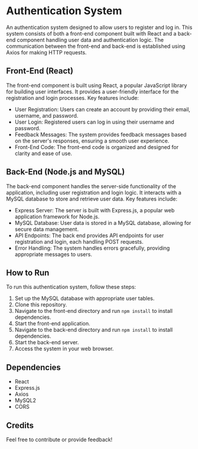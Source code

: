 # Authentication System

An authentication system designed to allow users to register and log in.
This system consists of both a front-end component built with React and 
a back-end component handling user data and authentication logic. The
communication between the front-end and back-end is established using
Axios for making HTTP requests.

## Front-End (React)

The front-end component is built using React, a popular JavaScript library for building user interfaces.
It provides a user-friendly interface for the registration and login processes. Key features include:

- User Registration: Users can create an account by providing their email, username, and password.
- User Login: Registered users can log in using their username and password.
- Feedback Messages: The system provides feedback messages based on the server's responses, ensuring a smooth user experience.
- Front-End Code: The front-end code is organized and designed for clarity and ease of use.

## Back-End (Node.js and MySQL)

The back-end component handles the server-side functionality of the application, including user registration
and login logic. It interacts with a MySQL database to store and retrieve user data. Key features include:

- Express Server: The server is built with Express.js, a popular web application framework for Node.js.
- MySQL Database: User data is stored in a MySQL database, allowing for secure data management.
- API Endpoints: The back end provides API endpoints for user registration and login, each handling POST requests.
- Error Handling: The system handles errors gracefully, providing appropriate messages to users.

## How to Run

To run this authentication system, follow these steps:

1. Set up the MySQL database with appropriate user tables.
2. Clone this repository.
3. Navigate to the front-end directory and run `npm install` to install dependencies.
4. Start the front-end application.
5. Navigate to the back-end directory and run `npm install` to install dependencies.
6. Start the back-end server.
7. Access the system in your web browser.

## Dependencies

- React
- Express.js
- Axios
- MySQL2
- CORS

## Credits

Feel free to contribute or provide feedback!
